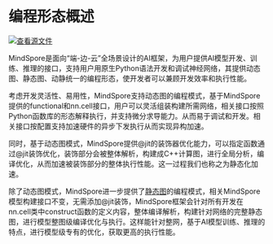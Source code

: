 # 编程形态概述

[![查看源文件](https://mindspore-website.obs.cn-north-4.myhuaweicloud.com/website-images/r2.6.0rc1/resource/_static/logo_source.svg)](https://gitee.com/mindspore/docs/blob/r2.6.0rc1/docs/mindspore/source_zh_cn/features/program_form/overview.md)

MindSpore是面向“端-边-云”全场景设计的AI框架，为用户提供AI模型开发、训练、推理的接口，支持用户用原生Python语法开发和调试神经网络，其提供动态图、静态图、动静统一的编程形态，使开发者可以兼顾开发效率和执行性能。

考虑开发灵活性、易用性，MindSpore支持动态图的编程模式，基于MindSpore提供的functional和nn.cell接口，用户可以灵活组装构建所需网络，相关接口按照Python函数库的形态解释执行，并支持微分求导能力。从而易于调试和开发。相关接口按配置支持加速硬件的异步下发执行从而实现异构加速。

同时，基于动态图模式，MindSpore提供@jit的装饰器优化能力，可以指定函数通过@jit装饰优化，装饰部分会被整体解析，构建成C++计算图，进行全局分析，编译优化，从而加速被装饰部分的整体执行性能。这一过程我们也称之为静态化加速。

除了动态图模式，MindSpore进一步提供了[静态图](https://www.mindspore.cn/tutorials/zh-CN/r2.6.0rc1/compile/static_graph.html)的编程模式，相关MindSpore模型构建接口不变，无需添加@jit装饰，MindSpore框架会针对所有开发在nn.cell类中construct函数的定义内容，整体编译解析，构建针对网络的完整静态图，进行模型整图级编译优化与执行。这样能针对整网，基于AI模型训练、推理的特点，进行模型级专有的优化，获取更高的执行性能。
